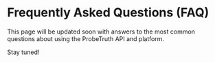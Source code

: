 # Frequently Asked Questions (FAQ)

This page will be updated soon with answers to the most common questions about using the ProbeTruth API and platform.

Stay tuned!

